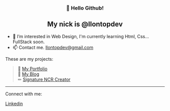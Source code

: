 <h3 align="center"> 👋 Hello Github! </h3>
<h2 align="center"> My nick is @llontopdev </h2>

- 🌱 I’m interested in Web Design, I'm currently learning Html, Css... FullStack soon.
- 📫 Contact me. llontopdev@gmail.com

These are my projects:

>💼 [My Portfolio](https://llontopdev.github.io/My-Portfolio/)<br>
>📘 [My Blog](https://llontopdev.github.io/My-blog/)<br>
>✏ [Signature NCR Creator](https://llontopdev.github.io/generar-fima/)<br>


<hr>
Connect with me: 

[Linkedin](https://www.linkedin.com/in/luel184/)

<!---
llontopdev/llontopdev is a ✨ special ✨ repository because its `README.md` (this file) appears on your GitHub profile.
You can click the Preview link to take a look at your changes.
--->
